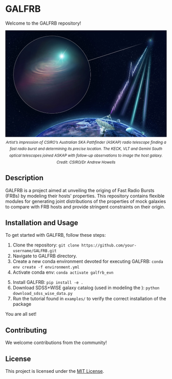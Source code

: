 # GALFRB

Welcome to the GALFRB repository!

<p align="center">
  <img src="FRB_sketch.jpg" alt="Description" width="1000">
  <br>
  <sub><em>Artist’s impression of CSIRO’s Australian SKA Pathfinder (ASKAP) radio telescope finding a fast radio burst and determining its precise location. The KECK, VLT and Gemini South optical telescopes joined ASKAP with follow-up observations to image the host galaxy. Credit: CSIRO/Dr Andrew Howells</em></sub>
</p>


## Description

GALFRB is a project aimed at unveiling the origing of Fast Radio Bursts (FRBs) by modeling their hosts' properties. This repository contains flexible modules for generating joint distributions of the properties of mock galaxies to compare with FRB hosts and provide stringent constraints on their origin.

## Installation and Usage

To get started with GALFRB, follow these steps:

1. Clone the repository: `git clone https://github.com/your-username/GALFRB.git`
2. Navigate to GALFRB directory.
3. Create a new conda environment devoted for executing GALFRB: `conda env create -f environment.yml`
4. Activate conda env: `conda activate galfrb_evn`
<!-- 2. Install the required dependencies: `pip install -r requirements.txt` -->
5. Install GALFRB: `pip install -e .`
6. Download SDSS+WISE galaxy catalog (used in modeling the ): `python download_sdss_wise_data.py`
7. Run the tutorial found in `examples/` to verify the correct installation of the package

You are all set!

## Contributing

We welcome contributions from the community! 
<!--If you would like to contribute to GALFRB, please follow our [contribution guidelines](CONTRIBUTING.md). -->

## License

This project is licensed under the [MIT License](LICENSE).
